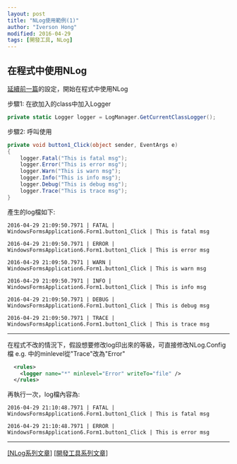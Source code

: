 ```yaml
---
layout: post
title: "NLog使用範例(1)"
author: "Iverson Hong"
modified: 2016-04-29
tags: [開發工具, NLog]
---
```


## 在程式中使用NLog ##

[延續前一篇](http://iverson127.github.io/NLog_Config/)的設定，開始在程式中使用NLog

步驟1: 在欲加入的class中加入Logger

~~~csharp
private static Logger logger = LogManager.GetCurrentClassLogger();
~~~

步驟2: 呼叫使用
~~~csharp
private void button1_Click(object sender, EventArgs e)
{
    logger.Fatal("This is fatal msg");
    logger.Error("This is error msg");
    logger.Warn("This is warn msg");
    logger.Info("This is info msg");
    logger.Debug("This is debug msg");
    logger.Trace("This is trace msg");
}
~~~

產生的log檔如下:

    2016-04-29 21:09:50.7971 | FATAL | WindowsFormsApplication6.Form1.button1_Click | This is fatal msg  
    
    2016-04-29 21:09:50.7971 | ERROR | WindowsFormsApplication6.Form1.button1_Click | This is error msg  
    
    2016-04-29 21:09:50.7971 | WARN | WindowsFormsApplication6.Form1.button1_Click | This is warn msg  
    
    2016-04-29 21:09:50.7971 | INFO | WindowsFormsApplication6.Form1.button1_Click | This is info msg  
    
    2016-04-29 21:09:50.7971 | DEBUG | WindowsFormsApplication6.Form1.button1_Click | This is debug msg  
    
    2016-04-29 21:09:50.7971 | TRACE | WindowsFormsApplication6.Form1.button1_Click | This is trace msg  

----------

在程式不改的情況下，假設想要修改log印出來的等級，可直接修改NLog.Config檔
e.g. <rules>中的minlevel從"Trace"改為"Error"

~~~xml
  <rules>
    <logger name="*" minlevel="Error" writeTo="file" />
  </rules>
~~~

再執行一次，log檔內容為:

    2016-04-29 21:10:48.7971 | FATAL | WindowsFormsApplication6.Form1.button1_Click | This is fatal msg  
    
    2016-04-29 21:10:48.7971 | ERROR | WindowsFormsApplication6.Form1.button1_Click | This is error msg  
    
----------

[[NLog系列文章]](http://iverson127.github.io/tags/#NLog)
[[開發工具系列文章]](http://iverson127.github.io/tags/#開發工具)